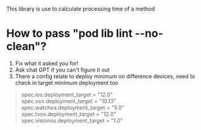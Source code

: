 This library is use to calculate processing time of a method

# How to pass "pod lib lint --no-clean"?  
1. Fix what it asked you for!  
2. Ask chat GPT if you can't figure it out
3. There a config relate to deploy minimum on difference devices, need to check in target minimum deployment too
> spec.ios.deployment_target = "12.0"  
> spec.osx.deployment_target = "10.13"  
> spec.watchos.deployment_target = "5.0"  
> spec.tvos.deployment_target = "12.0"  
> spec.visionos.deployment_target = "1.0"